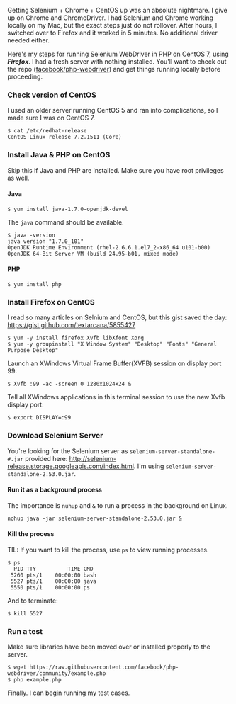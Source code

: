 Getting Selenium + Chrome + CentOS up was an absolute nightmare. I give up on Chrome and  ChromeDriver. I had Selenium and Chrome working locally on my Mac, but the exact steps just do not rollover. After hours, I switched over to Firefox and it worked in 5 minutes. No additional driver needed either.

Here's my steps for running Selenium WebDriver in PHP on CentOS 7, using ***Firefox***. I had a fresh server with nothing installed. You'll want to check out the repo ([facebook/php-webdriver](https://github.com/facebook/php-webdriver)) and get things running locally before proceeding.

### Check version of CentOS

I used an older server running CentOS 5 and ran into complications, so I made sure I was on CentOS 7.

```
$ cat /etc/redhat-release
CentOS Linux release 7.2.1511 (Core) 
```

### Install Java & PHP on CentOS

Skip this if Java and PHP are installed. Make sure you have root privileges as well.

#### Java

```
$ yum install java-1.7.0-openjdk-devel
```

The `java` command should be available.

```
$ java -version
java version "1.7.0_101"
OpenJDK Runtime Environment (rhel-2.6.6.1.el7_2-x86_64 u101-b00)
OpenJDK 64-Bit Server VM (build 24.95-b01, mixed mode)
```

#### PHP

```
$ yum install php
```

### Install Firefox on CentOS

I read so many articles on Selnium and CentOS, but this gist saved the day: https://gist.github.com/textarcana/5855427

```
$ yum -y install firefox Xvfb libXfont Xorg
$ yum -y groupinstall "X Window System" "Desktop" "Fonts" "General Purpose Desktop"
```

Launch an XWindows Virtual Frame Buffer(XVFB) session on display port 99:

```
$ Xvfb :99 -ac -screen 0 1280x1024x24 &
```

Tell all XWindows applications in this terminal session to use the new Xvfb display port:

```
$ export DISPLAY=:99
```

### Download Selenium Server

You're looking for the Selenium server as `selenium-server-standalone-#.jar` provided here: http://selenium-release.storage.googleapis.com/index.html. I'm using `selenium-server-standalone-2.53.0.jar`.

#### Run it as a background process

The importance is `nuhup` and `&` to run a process in the background on Linux.

```
nohup java -jar selenium-server-standalone-2.53.0.jar &
```

#### Kill the process

TIL: If you want to kill the process, use `ps` to view running processes.

```
$ ps
  PID TTY          TIME CMD
 5260 pts/1    00:00:00 bash
 5527 pts/1    00:00:00 java
 5550 pts/1    00:00:00 ps
```

And to terminate:

```
$ kill 5527
```

### Run a test

Make sure libraries have been moved over or installed properly to the server. 

```
$ wget https://raw.githubusercontent.com/facebook/php-webdriver/community/example.php
$ php example.php
```

Finally. I can begin running my test cases.